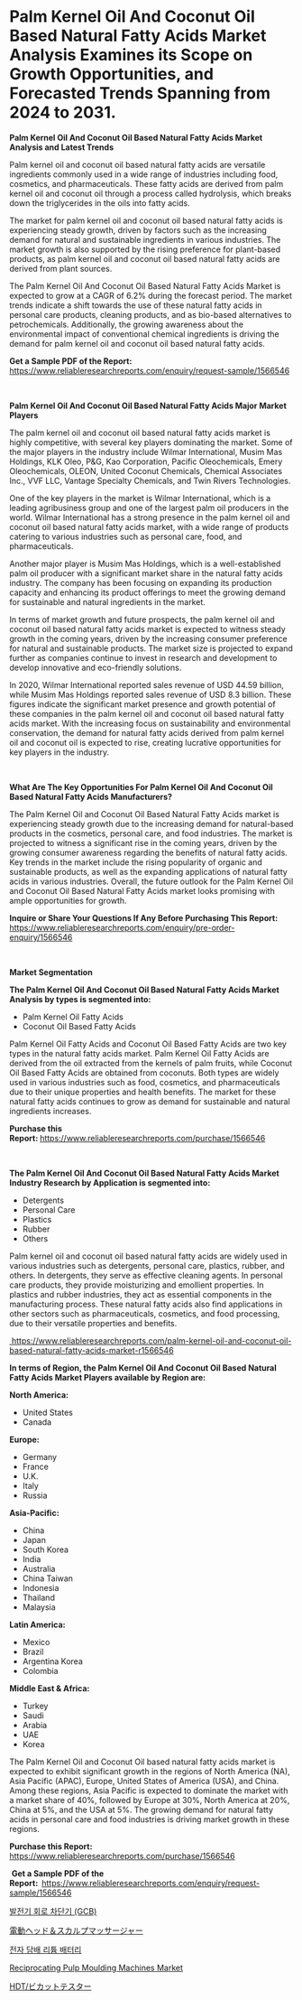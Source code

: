<p><h1>Palm Kernel Oil And Coconut Oil Based Natural Fatty Acids Market Analysis Examines its Scope on Growth Opportunities, and Forecasted Trends Spanning from 2024 to 2031.</h1></p><p><strong>Palm Kernel Oil And Coconut Oil Based Natural Fatty Acids Market Analysis and Latest Trends</strong></p>
<p><p>Palm kernel oil and coconut oil based natural fatty acids are versatile ingredients commonly used in a wide range of industries including food, cosmetics, and pharmaceuticals. These fatty acids are derived from palm kernel oil and coconut oil through a process called hydrolysis, which breaks down the triglycerides in the oils into fatty acids.</p><p>The market for palm kernel oil and coconut oil based natural fatty acids is experiencing steady growth, driven by factors such as the increasing demand for natural and sustainable ingredients in various industries. The market growth is also supported by the rising preference for plant-based products, as palm kernel oil and coconut oil based natural fatty acids are derived from plant sources.</p><p>The Palm Kernel Oil And Coconut Oil Based Natural Fatty Acids Market is expected to grow at a CAGR of 6.2% during the forecast period. The market trends indicate a shift towards the use of these natural fatty acids in personal care products, cleaning products, and as bio-based alternatives to petrochemicals. Additionally, the growing awareness about the environmental impact of conventional chemical ingredients is driving the demand for palm kernel oil and coconut oil based natural fatty acids.</p></p>
<p><strong>Get a Sample PDF of the Report:&nbsp;</strong> <a href="https://www.reliableresearchreports.com/enquiry/request-sample/1566546">https://www.reliableresearchreports.com/enquiry/request-sample/1566546</a></p>
<p>&nbsp;</p>
<p><strong>Palm Kernel Oil And Coconut Oil Based Natural Fatty Acids Major Market Players</strong></p>
<p><p>The palm kernel oil and coconut oil based natural fatty acids market is highly competitive, with several key players dominating the market. Some of the major players in the industry include Wilmar International, Musim Mas Holdings, KLK Oleo, P&G, Kao Corporation, Pacific Oleochemicals, Emery Oleochemicals, OLEON, United Coconut Chemicals, Chemical Associates Inc., VVF LLC, Vantage Specialty Chemicals, and Twin Rivers Technologies.</p><p>One of the key players in the market is Wilmar International, which is a leading agribusiness group and one of the largest palm oil producers in the world. Wilmar International has a strong presence in the palm kernel oil and coconut oil based natural fatty acids market, with a wide range of products catering to various industries such as personal care, food, and pharmaceuticals.</p><p>Another major player is Musim Mas Holdings, which is a well-established palm oil producer with a significant market share in the natural fatty acids industry. The company has been focusing on expanding its production capacity and enhancing its product offerings to meet the growing demand for sustainable and natural ingredients in the market.</p><p>In terms of market growth and future prospects, the palm kernel oil and coconut oil based natural fatty acids market is expected to witness steady growth in the coming years, driven by the increasing consumer preference for natural and sustainable products. The market size is projected to expand further as companies continue to invest in research and development to develop innovative and eco-friendly solutions.</p><p>In 2020, Wilmar International reported sales revenue of USD 44.59 billion, while Musim Mas Holdings reported sales revenue of USD 8.3 billion. These figures indicate the significant market presence and growth potential of these companies in the palm kernel oil and coconut oil based natural fatty acids market. With the increasing focus on sustainability and environmental conservation, the demand for natural fatty acids derived from palm kernel oil and coconut oil is expected to rise, creating lucrative opportunities for key players in the industry.</p></p>
<p>&nbsp;</p>
<p><strong>What Are The Key Opportunities For Palm Kernel Oil And Coconut Oil Based Natural Fatty Acids Manufacturers?</strong></p>
<p><p>The Palm Kernel Oil and Coconut Oil Based Natural Fatty Acids market is experiencing steady growth due to the increasing demand for natural-based products in the cosmetics, personal care, and food industries. The market is projected to witness a significant rise in the coming years, driven by the growing consumer awareness regarding the benefits of natural fatty acids. Key trends in the market include the rising popularity of organic and sustainable products, as well as the expanding applications of natural fatty acids in various industries. Overall, the future outlook for the Palm Kernel Oil and Coconut Oil Based Natural Fatty Acids market looks promising with ample opportunities for growth.</p></p>
<p><strong>Inquire or Share Your Questions If Any Before Purchasing This Report:</strong> <a href="https://www.reliableresearchreports.com/enquiry/pre-order-enquiry/1566546">https://www.reliableresearchreports.com/enquiry/pre-order-enquiry/1566546</a></p>
<p>&nbsp;</p>
<p><strong>Market Segmentation</strong></p>
<p><strong>The Palm Kernel Oil And Coconut Oil Based Natural Fatty Acids Market Analysis by types is segmented into:</strong></p>
<p><ul><li>Palm Kernel Oil Fatty Acids</li><li>Coconut Oil Based Fatty Acids</li></ul></p>
<p><p>Palm Kernel Oil Fatty Acids and Coconut Oil Based Fatty Acids are two key types in the natural fatty acids market. Palm Kernel Oil Fatty Acids are derived from the oil extracted from the kernels of palm fruits, while Coconut Oil Based Fatty Acids are obtained from coconuts. Both types are widely used in various industries such as food, cosmetics, and pharmaceuticals due to their unique properties and health benefits. The market for these natural fatty acids continues to grow as demand for sustainable and natural ingredients increases.</p></p>
<p><strong>Purchase this Report:&nbsp;</strong><a href="https://www.reliableresearchreports.com/purchase/1566546">https://www.reliableresearchreports.com/purchase/1566546</a></p>
<p>&nbsp;</p>
<p><strong>The Palm Kernel Oil And Coconut Oil Based Natural Fatty Acids Market Industry Research by Application is segmented into:</strong></p>
<p><ul><li>Detergents</li><li>Personal Care</li><li>Plastics</li><li>Rubber</li><li>Others</li></ul></p>
<p><p>Palm kernel oil and coconut oil based natural fatty acids are widely used in various industries such as detergents, personal care, plastics, rubber, and others. In detergents, they serve as effective cleaning agents. In personal care products, they provide moisturizing and emollient properties. In plastics and rubber industries, they act as essential components in the manufacturing process. These natural fatty acids also find applications in other sectors such as pharmaceuticals, cosmetics, and food processing, due to their versatile properties and benefits.</p></p>
<p><a href="https://www.reliableresearchreports.com/palm-kernel-oil-and-coconut-oil-based-natural-fatty-acids-market-r1566546">&nbsp;https://www.reliableresearchreports.com/palm-kernel-oil-and-coconut-oil-based-natural-fatty-acids-market-r1566546</a></p>
<p><strong>In terms of Region, the Palm Kernel Oil And Coconut Oil Based Natural Fatty Acids Market Players available by Region are:</strong></p>
<p>
    <p> <strong> North America: </strong>
        <ul>
            <li>United States</li>
            <li>Canada</li>
        </ul>
        </p> 
    <p> <strong> Europe: </strong>
        <ul>
            <li>Germany</li>
            <li>France</li>
            <li>U.K.</li>
            <li>Italy</li>
            <li>Russia</li>
        </ul>
        </p> 
    <p> <strong> Asia-Pacific: </strong>
        <ul>
            <li>China</li>
            <li>Japan</li>
            <li>South Korea</li>
            <li>India</li>
            <li>Australia</li>
            <li>China Taiwan</li>
            <li>Indonesia</li>
            <li>Thailand</li>
            <li>Malaysia</li>
        </ul>
        </p> 
    <p> <strong> Latin America: </strong>
        <ul>
            <li>Mexico</li>
            <li>Brazil</li>
            <li>Argentina Korea</li>
            <li>Colombia</li>
        </ul>
        </p> 
    <p> <strong> Middle East & Africa: </strong>
        <ul>
            <li>Turkey</li>
            <li>Saudi</li>
            <li>Arabia</li>
            <li>UAE</li>
            <li>Korea</li>
        </ul>
    </p>
    </p>
<p><p>The Palm Kernel Oil and Coconut Oil based natural fatty acids market is expected to exhibit significant growth in the regions of North America (NA), Asia Pacific (APAC), Europe, United States of America (USA), and China. Among these regions, Asia Pacific is expected to dominate the market with a market share of 40%, followed by Europe at 30%, North America at 20%, China at 5%, and the USA at 5%. The growing demand for natural fatty acids in personal care and food industries is driving market growth in these regions.</p></p>
<p><strong>Purchase this Report: </strong><a href="https://www.reliableresearchreports.com/purchase/1566546">https://www.reliableresearchreports.com/purchase/1566546</a></p>
<p>&nbsp;<strong>Get a Sample PDF of the Report:&nbsp;&nbsp;</strong><a href="https://www.reliableresearchreports.com/enquiry/request-sample/1566546">https://www.reliableresearchreports.com/enquiry/request-sample/1566546</a></p>
<p><strong></strong></p>
<p><p><a href="https://github.com/mdmazharulnwr786/Market-Research-Report-List-1/blob/main/166558784646.md">발전기 회로 차단기 (GCB)</a></p><p><a href="https://github.com/LeoraEber/Market-Research-Report-List-1/blob/main/299905890863.md">電動ヘッド＆スカルプマッサージャー</a></p><p><a href="https://github.com/berlianaparadilla48/Market-Research-Report-List-1/blob/main/635773784645.md">전자 담배 리튬 배터리</a></p><p><a href="https://github.com/joannesouthgate/Market-Research-Report-List-3/blob/main/reciprocating-pulp-moulding-machines-market.md">Reciprocating Pulp Moulding Machines Market</a></p><p><a href="https://github.com/one-cool-chick/Market-Research-Report-List-1/blob/main/337684291795.md">HDT/ビカットテスター</a></p></p>